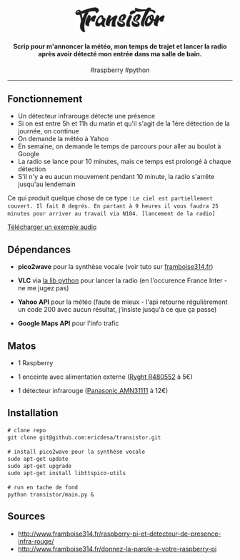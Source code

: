 
<div align="center">
  <img src="doc/logo.png" alt="Transistor" width="200">

  <h4>Scrip pour m'annoncer la météo, mon temps de trajet et lancer la radio après avoir détecté mon entrée dans ma salle de bain.</h4>
  #raspberry #python

  <hr/>

</div>

## Fonctionnement

- Un détecteur infrarouge détecte une présence
- Si on est entre 5h et 11h du matin et qu'il s'agit de la 1ère détection de la journée, on continue
- On demande la météo à Yahoo
- En semaine, on demande le temps de parcours pour aller au boulot à Google
- La radio se lance pour 10 minutes, mais ce temps est prolongé à chaque détection
- S'il n'y a eu aucun mouvement pendant 10 minute, la radio s'arrête jusqu'au lendemain

Ce qui produit quelque chose de ce type : ```Le ciel est partiellement couvert. Il fait 8 degrés. En partant à 9 heures il vous faudra 25 minutes pour arriver au travail via N104. [lancement de la radio]```

<a href="doc/example.wav">Télécharger un exemple audio</a>


## Dépendances
- **pico2wave** pour la synthèse vocale (voir tuto sur  [framboise314.fr](http://www.framboise314.fr/donnez-la-parole-a-votre-raspberry-pi/))

- **VLC** via [la lib python](https://wiki.videolan.org/PythonBinding/) pour lancer la radio (en l'occurence France Inter - ne me jugez pas)

- **Yahoo API** pour la météo (faute de mieux - l'api retourne régulièrement un code 200 avec aucun résultat, j'insiste jusqu'à ce que ça passe)

- **Google Maps API** pour l'info trafic


## Matos
- 1 Raspberry

- 1 enceinte avec alimentation externe ([Ryght R480552](https://www.picwic.com/produit/r480552-enceinte-filaire-y-storm-noir-1723743) à 5€)

- 1 détecteur infrarouge ([Panasonic AMN31111](http://fr.farnell.com/panasonic-ew/amn31111/capteur-motion-5m-100-82-noir/dp/1373710) à 12€)


## Installation
```
# clone repo
git clone git@github.com:ericdesa/transistor.git

# install pico2wave pour la synthèse vocale
sudo apt-get update
sudo apt-get upgrade
sudo apt-get install libttspico-utils

# run en tache de fond
python transistor/main.py &
```

## Sources
- http://www.framboise314.fr/raspberry-pi-et-detecteur-de-presence-infra-rouge/
- http://www.framboise314.fr/donnez-la-parole-a-votre-raspberry-pi